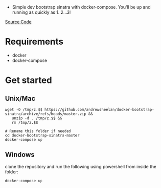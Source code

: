 - Simple dev bootstrap sinatra with docker-compose. You'll be up and running as quickly as 1..2...3!

[Source Code](https://github.com/andrewsheelan/docker-bootstrap-sinatra)

# Requirements
- docker
- docker-compose

# Get started

## Unix/Mac

```
wget -O /tmp/z.$$ https://github.com/andrewsheelan/docker-bootstrap-sinatra/archive/refs/heads/master.zip &&
   unzip -d . /tmp/z.$$ &&
   rm /tmp/z.$$

# Rename this folder if needed
cd docker-bootstrap-sinatra-master
docker-compose up
```

## Windows
clone the repository and run the following using powershell from inside the folder:
```
docker-compose up
```
